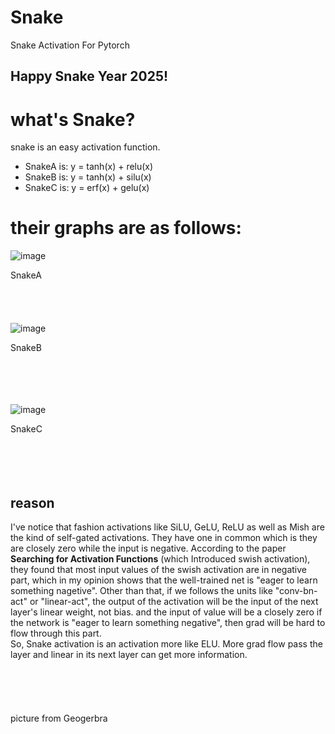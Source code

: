 # Snake
Snake Activation For Pytorch
## Happy Snake Year 2025!

# what's Snake?
snake is an easy activation function.

- SnakeA is: y = tanh(x) + relu(x)
- SnakeB is: y = tanh(x) + silu(x)
- SnakeC is: y = erf(x) + gelu(x)

# their graphs are as follows:
![image](https://github.com/user-attachments/assets/d5844cac-ce02-4520-b538-9780bd2f83c9)

SnakeA <br/><br/><br/><br/><br/>
![image](https://github.com/user-attachments/assets/92d8aea9-107d-4f00-9793-c2efde3128ae)

SnakeB <br/><br/><br/><br/><br/>

![image](https://github.com/user-attachments/assets/51a8596a-3c5d-4a0e-8b19-a45b4d4286ab)

SnakeC <br/><br/><br/><br/><br/>
## reason
I've notice that fashion activations like SiLU, GeLU, ReLU as well as Mish are the kind of self-gated activations. They have one in common which is they are closely zero while the input
 is negative. According to the paper **Searching for Activation Functions** (which Introduced swish activation), they found that most input values of the swish activation are in negative part, which in my opinion 
 shows that the well-trained net is "eager to learn something nagetive". Other than that, if we follows the units like "conv-bn-act" or "linear-act", the output of the activation will be the input of the next layer's 
 linear weight, not bias. and the input of value will be a closely zero if the network is "eager to learn something negative", then grad will be hard to flow through this part.<br/>
 So, Snake activation is an activation more like ELU. More grad flow pass the layer and linear in its next layer can get more information.
<br/><br/><br/><br/><br/><br/>
picture from Geogerbra
